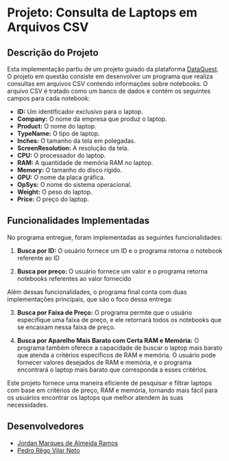 # Projeto: Consulta de Laptops em Arquivos CSV

## Descrição do Projeto

Esta implementação partiu de um projeto guiado da plataforma [DataQuest](https://app.dataquest.io/c/86/m/481/guided-project%3A-building-fast-queries-on-a-csv/1/the-dat). O projeto em questão consiste em desenvolver um programa que realiza consultas em arquivos CSV contendo informações sobre notebooks. O arquivo CSV é tratado como um banco de dados e contém os seguintes campos para cada notebook:

- **ID:** Um identificador exclusivo para o laptop.
- **Company:** O nome da empresa que produz o laptop.
- **Product:** O nome do laptop.
- **TypeName:** O tipo de laptop.
- **Inches:** O tamanho da tela em polegadas.
- **ScreenResolution:** A resolução da tela.
- **CPU:** O processador do laptop.
- **RAM:** A quantidade de memória RAM no laptop.
- **Memory:** O tamanho do disco rígido.
- **GPU:** O nome da placa gráfica.
- **OpSys:** O nome do sistema operacional.
- **Weight:** O peso do laptop.
- **Price:** O preço do laptop.

## Funcionalidades Implementadas

No programa entregue, foram implementadas as seguintes funcionalidades:

1. **Busca por ID:** O usuário fornece um ID e o programa retorna o notebook referente ao ID

2. **Busca por preço:** O usuário fornece um valor e o programa retorna notebooks referentes ao valor fornecido

Além dessas funcionalidades, o programa final conta com duas implementações principais, que são o foco dessa entrega:

3. **Busca por Faixa de Preço:** O programa permite que o usuário especifique uma faixa de preço, e ele retornará todos os notebooks que se encaixam nessa faixa de preço.

4. **Busca por Aparelho Mais Barato com Certa RAM e Memória:** O programa também oferece a capacidade de buscar o laptop mais barato que atenda a critérios específicos de RAM e memória. O usuário pode fornecer valores desejados de RAM e memória, e o programa encontrará o laptop mais barato que corresponda a esses critérios.

Este projeto fornece uma maneira eficiente de pesquisar e filtrar laptops com base em critérios de preço, RAM e memória, tornando mais fácil para os usuários encontrar os laptops que melhor atendem às suas necessidades.

## Desenvolvedores

- [Jordan Marques de Almeida Ramos](https://github.com/jordanmaramos)
- [Pedro Rêgo Vilar Neto](https://github.com/pedrorvn)







